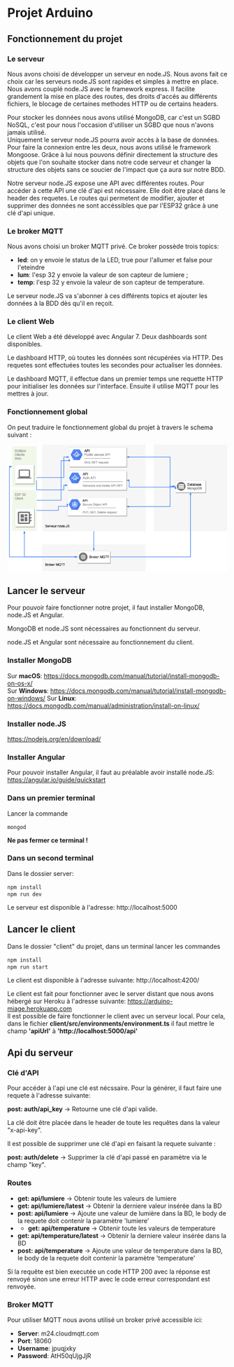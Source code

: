 # Projet Arduino

## Fonctionnement du projet

### Le serveur

Nous avons choisi de développer un serveur en node.JS. Nous avons fait ce choix car les serveurs node.JS sont rapides et simples à mettre en place.  
Nous avons couplé node.JS avec le framework express. Il facilite grandement la mise en place des routes, des droits d'accés au différents fichiers, le blocage de certaines methodes HTTP ou de certains headers.

Pour stocker les données nous avons utilisé MongoDB, car c'est un SGBD NoSQL, c'est pour nous l'occasion d'utiliser un SGBD que nous n'avons jamais utilisé.  
Uniquement le serveur node.JS pourra avoir accès à la base de données.  
Pour faire la connexion entre les deux, nous avons utilisé le framework Mongoose. Grâce à lui nous pouvons définir directement la structure des objets que l'on souhaite stocker dans notre code serveur et changer la structure des objets sans ce soucier de l'impact que ça aura sur notre BDD.

Notre serveur node.JS expose une API avec différentes routes. Pour accéder à cette API une clé d'api est nécessaire. Elle doit être placé dans le header des requetes.
Le routes qui permetent de modifier, ajouter et supprimer des données ne sont accéssibles que par l'ESP32 grâce à une clé d'api unique.

### Le broker MQTT

Nous avons choisi un broker MQTT privé. Ce broker possède trois topics:
* **led**: on y envoie le status de la LED, true pour l'allumer et false pour l'eteindre
* **lum**: l'esp 32 y envoie la valeur de son capteur de lumiere ;
* **temp**: l'esp 32 y envoie la valeur de son capteur de temperature.

Le serveur node.JS va s'abonner à ces différents topics et ajouter les données à la BDD dès qu'il en reçoit.

### Le client Web

Le client Web a été développé avec Angular 7. Deux dashboards sont disponibles.

Le dashboard HTTP, où toutes les données sont récupérées via HTTP. Des requetes sont effectuées toutes les secondes pour actualiser les données.

Le dashboard MQTT, il effectue dans un premier temps une requette HTTP pour initialiser les données sur l'interface. Ensuite il utilise MQTT pour les mettres à jour.


### Fonctionnement global

On peut traduire le fonctionnement global du projet à travers le schema suivant :

![Image of Yaktocat](./dg.png)

## Lancer le serveur 

Pour pouvoir faire fonctionner notre projet, il faut installer MongoDB, node.JS et Angular.

MongoDB et node.JS sont nécessaires au fonctionnent du serveur.

node.JS et Angular sont nécessaire au fonctionnement du client.

### Installer MongoDB

Sur **macOS**: https://docs.mongodb.com/manual/tutorial/install-mongodb-on-os-x/  
Sur **Windows**: https://docs.mongodb.com/manual/tutorial/install-mongodb-on-windows/
Sur **Linux**: https://docs.mongodb.com/manual/administration/install-on-linux/

### Installer node.JS

https://nodejs.org/en/download/

### Installer Angular

Pour pouvoir installer Angular, il faut au préalable avoir installé node.JS:
https://angular.io/guide/quickstart

### Dans un premier terminal 

Lancer la commande

```
mongod
```

**Ne pas fermer ce terminal !**

### Dans un second terminal
Dans le dossier server:
```
npm install
npm run dev
```

Le serveur est disponible à l'adresse: http://localhost:5000

## Lancer le client 

Dans le dossier "client" du projet, dans un terminal lancer les commandes

```
npm install
npm run start
```

Le client est disponible à l'adresse suivante: http://localhost:4200/

Le client est fait pour fonctionner avec le server distant que nous avons hébergé sur Heroku à l'adresse suivante: https://arduino-miage.herokuapp.com  
Il est possible de faire fonctionner le client avec un serveur local. Pour cela, dans le fichier **client/src/environments/environment.ts** il faut mettre le champ **'apiUrl'** à **'http://localhost:5000/api'**

## Api du serveur 

### Clé d'API
Pour accéder à l'api une clé est nécssaire. Pour la générer, il faut faire une requete à l'adresse suivante:

**post: auth/api_key** -> Retourne une clé d'api valide.

La clé doit être placée dans le header de toute les requêtes dans la valeur "x-api-key".

Il est possible de supprimer une clé d'api en faisant la requete suivante :

**post: auth/delete** -> Supprimer la clé d'api passé en paramètre via le champ "key".

### Routes
* **get: api/lumiere** -> Obtenir toute les valeurs de lumiere
* **get: api/lumiere/latest** -> Obtenir la derniere valeur insérée dans la BD
* **post: api/lumiere** -> Ajoute une valeur de lumière dans la BD, le body de la requete doit contenir la paramètre 'lumiere'
* * **get: api/temperature** -> Obtenir toute les valeurs de temperature
* **get: api/temperature/latest** -> Obtenir la derniere valeur insérée dans la BD
* **post: api/temperature** -> Ajoute une valeur de temperature dans la BD, le body de la requete doit contenir la paramètre 'temperature'

Si la requête est bien executée un code HTTP 200 avec la réponse est renvoyé sinon une erreur HTTP avec le code erreur correspondant est renvoyée.

### Broker MQTT

Pour utiliser MQTT nous avons utilisé un broker privé accessible ici:
* **Server**: m24.cloudmqtt.com
* **Port**: 18060
* **Username**: jpuqjxky
* **Password**: AtH50qUjgJjR
